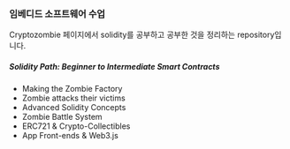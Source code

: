 ### 임베디드 소프트웨어 수업
 Cryptozombie 페이지에서 solidity를 공부하고 공부한 것을 정리하는 repository입니다.

##### Solidity Path: Beginner to Intermediate Smart Contracts
* Making the Zombie Factory
* Zombie attacks their victims 
* Advanced Solidity Concepts 
* Zombie Battle System 
* ERC721 & Crypto-Collectibles 
* App Front-ends & Web3.js



